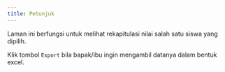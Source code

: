 ```yaml
---
title: Petunjuk
---
```


Laman ini berfungsi untuk melihat rekapitulasi nilai salah satu siswa yang dipilih.

Klik tombol `Export` bila bapak/ibu ingin mengambil datanya dalam bentuk excel.
